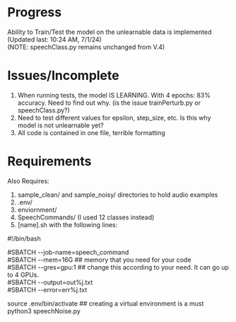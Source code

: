 # Progress  
Ability to Train/Test the model on the unlearnable data is implemented (Updated last: 10:24 AM, 7/1/24)  
(NOTE: speechClass.py remains unchanged from V.4)

# Issues/Incomplete  
1) When running tests, the model IS LEARNING. With 4 epochs: 83% accuracy. Need to find out why. (is the issue trainPerturb.py or speechClass.py?)
2) Need to test different values for epsilon, step_size, etc. Is this why model is not unlearnable yet?
3) All code is contained in one file, terrible formatting

   

# Requirements
Also Requires:

1) sample_clean/ and sample_noisy/ directories to hold audio examples
2) .env/
3) enviornment/
4) SpeechCommands/ (I used 12 classes instead)
5) [name].sh with the following lines:

#!/bin/bash  
 
#SBATCH --job-name=speech_command  
#SBATCH --mem=16G ## memory that you need for your code  
#SBATCH --gres=gpu:1 ## change this according to your need. It can go up to 4 GPUs.  
#SBATCH --output=out%j.txt  
#SBATCH --error=err%j.txt  
 
source .env/bin/activate ## creating a virtual environment is a must  
python3 speechNoise.py
